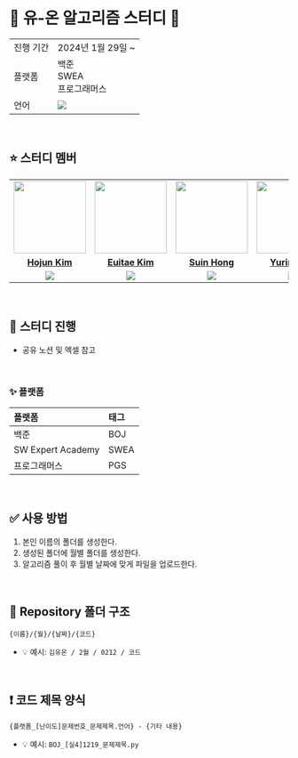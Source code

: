 
# 🍊 유-온 알고리즘 스터디 🍊

<table>
  <tr>
    <td>진행 기간</td>
    <td>2024년 1월 29일 ~ </td>
  </tr>
  <tr>
    <td>플랫폼</td>
    <td>백준 <br> SWEA <br> 프로그래머스 
  </tr>
  <tr>
    <td>언어</td>
    <td>
        <img src="https://img.shields.io/badge/Python-3776AB?style=for-the-badge&logo=python&logoColor=white">
    </td>
  </tr>
</table>

<br/>

## ⭐ 스터디 멤버

<table>
 <tr>
    <td align="center"><a href="https://github.com/ssafy11"><img src="https://avatars.githubusercontent.com/hozzun" width="130px;" alt=""></a></td>
    <td align="center"><a href="https://github.com/undertheear"><img src="https://avatars.githubusercontent.com/undertheear" width="130px;" alt=""></a></td>
    <td align="center"><a href="https://github.com/ssuinh"><img src="https://avatars.githubusercontent.com/ssuinh" width="130px;" alt=""></a></td>
    <td align="center"><a href="https://github.com/chajoyhoi"><img src="https://avatars.githubusercontent.com/chajoyhoi" width="130px;" alt=""></a></td>
    <td align="center"><a href="https://github.com/JinAyeong"><img src="https://avatars.githubusercontent.com/JinAyeong" width="130px;" alt=""></a></td>
  </tr>
  <tr>
    <td align="center"><a href="https://github.com/hozzun"><b>Hojun Kim</b></a></td>
    <td align="center"><a href="https://github.com/undertheear"><b>Euitae Kim</b></a></td>
    <td align="center"><a href="https://github.com/ssuinh"><b>Suin Hong</b></a></td>
    <td align="center"><a href="https://github.com/chajoyhoi"><b>Yurim Cha</b></a></td>
    <td align="center"><a href="https://github.com/JinAyeong"><b>Ayeong Jin</b></a></td>
  </tr>
  <tr> 
    <td align="center"><img src="https://img.shields.io/badge/Python-3776AB?style=for-the-badge&logo=python&logoColor=white"></td>
    <td align="center"><img src="https://img.shields.io/badge/Python-3776AB?style=for-the-badge&logo=python&logoColor=white"></td>
    <td align="center"><img src="https://img.shields.io/badge/Python-3776AB?style=for-the-badge&logo=python&logoColor=white"></td>
    <td align="center"><img src="https://img.shields.io/badge/Python-3776AB?style=for-the-badge&logo=python&logoColor=white"></td>
    <td align="center"><img src="https://img.shields.io/badge/Python-3776AB?style=for-the-badge&logo=python&logoColor=white"></td>
  </tr> 
</table>

<br/>

## 📌 스터디 진행
- 공유 노션 및 엑셀 참고
  
<br/>

### ✨ 플랫폼

| 플랫폼                   |  태그   |
|:----------------------|:-----|
| 백준                    |  BOJ  |
| SW Expert Academy      | SWEA |
| 프로그래머스            | PGS |

<br/>

## ✅ 사용 방법
1. 본인 이름의 폴더를 생성한다.
2. 생성된 폴더에 월별 폴더를 생성한다.
3. 알고리즘 풀이 후 월별 날짜에 맞게 파일을 업로드한다.

<br/>

## 📁 Repository 폴더 구조
```
{이름}/{월}/{날짜}/{코드}
```

- 💡 예시: `김유온 / 2월 / 0212 / 코드`

<br/>

## ❗ 코드 제목 양식

```
{플랫폼_[난이도]문제번호_문제제목.언어} - {기타 내용}
```

- 💡 예시: `BOJ_[실4]1219_문제제목.py`

